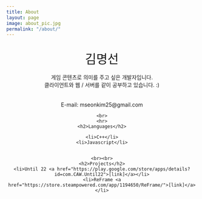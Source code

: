 ```yaml
---
title: About
layout: page
image: about_pic.jpg
permalink: "/about/"
---
```


<div style="text-align: center">
	<br>
	<font size="6">김명선</font>
	<br><br>
게임 콘텐츠로 의미를 주고 싶은 개발자입니다.<br>클라이언트와 웹 / 서버를 같이 공부하고 있습니다. :)
	<br><br><br>
	E-mail: mseonkim25@gmail.com
	
	<br>
	<hr>
	<h2>Languages</h2>
	
	<li>C++</li>
	<li>Javascript</li>
		
	
	<br><br>
	<h2>Projects</h2>
	<li>Until 22 <a href="https://play.google.com/store/apps/details?id=com.CAW.Until22">[link]</a></li>
	<li>ReFrame <a href="https://store.steampowered.com/app/1194650/ReFrame/">[link]</a></li>
</div>
